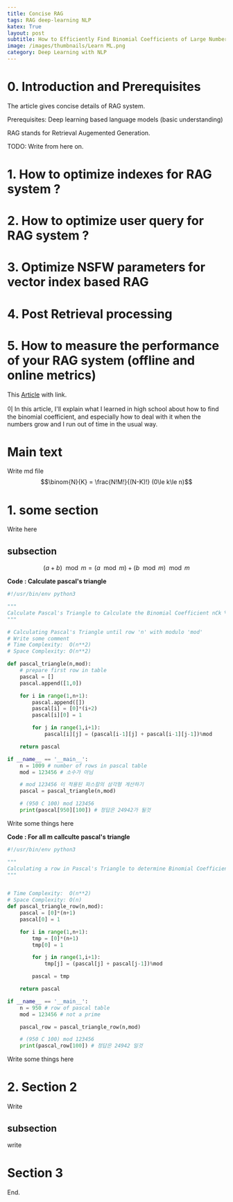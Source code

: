 ```yaml
---
title: Concise RAG
tags: RAG deep-learning NLP
katex: True
layout: post
subtitle: How to Efficiently Find Binomial Coefficients of Large Numbers
image: /images/thumbnails/Learn ML.png
category: Deep Learning with NLP
---
```


# 0. Introduction and Prerequisites

The article gives concise details of RAG system.

Prerequisites: Deep learning based language models (basic understanding)

RAG stands for Retrieval Augemented Generation. 

TODO: Write from here on.

# 1. How to optimize indexes for RAG system ?

# 2. How to optimize user query for RAG system ?

# 3. Optimize NSFW parameters for vector index based RAG

# 4. Post Retrieval processing 

# 5. How to measure the performance of your RAG system (offline and online metrics)


This [Article](https://fishi.devtail.io/weblog/2015/06/25/computing-large-binomial-coefficients-modulo-prime-non-prime/) with link.

이 In this article, I'll explain what I learned in high school about how to find the binomial coefficient, and especially how to deal with it when the numbers grow and I run out of time in the usual way.

# Main text

Write md file $$\binom{N}{K} = \frac{N!M!}{(N-K)!} (0\le k\le n)$$ 


# 1. some section

Write here

## subsection

$$(a+b)\mod m = (a\mod m) + (b\mod m)\mod m$$ 

**Code : Calculate pascal's triangle**

```python
#!/usr/bin/env python3

"""
Calculate Pascal's Triangle to Calculate the Binomial Coefficient nCk % m
"""

# Calculating Pascal's Triangle until row 'n' with modulo 'mod'
# Write some comment
# Time Complexity:	O(n**2)
# Space Complexity:	O(n**2)

def pascal_triangle(n,mod):
    # prepare first row in table
    pascal = []
    pascal.append([1,0])

    for i in range(1,n+1):
        pascal.append([])
        pascal[i] = [0]*(i+2)
        pascal[i][0] = 1

        for j in range(1,i+1):
            pascal[i][j] = (pascal[i-1][j] + pascal[i-1][j-1])%mod

    return pascal

if __name__ == '__main__':
    n = 1009 # number of rows in pascal table
    mod = 123456 # 소수가 아님

    # mod 123456 이 적용된 파스칼의 삼각형 계산하기
    pascal = pascal_triangle(n,mod)

    # (950 C 100) mod 123456
    print(pascal[950][100]) # 정답은 24942가 될것
```

Write some things here

**Code : For all m callculte pascal's triangle**

```python
#!/usr/bin/env python3

"""
Calculating a row in Pascal's Triangle to determine Binomial Coefficients
"""


# Time Complexity:	O(n**2)
# Space Complexity:	O(n)
def pascal_triangle_row(n,mod):
    pascal = [0]*(n+1)
    pascal[0] = 1

    for i in range(1,n+1):
        tmp = [0]*(n+1)
        tmp[0] = 1

        for j in range(1,i+1):
            tmp[j] = (pascal[j] + pascal[j-1])%mod

        pascal = tmp

    return pascal

if __name__ == '__main__':
    n = 950 # row of pascal table
    mod = 123456 # not a prime

    pascal_row = pascal_triangle_row(n,mod)

    # (950 C 100) mod 123456
    print(pascal_row[100]) # 정답은 24942 일것
```

Write some things here

# 2. Section 2

Write

## subsection

write

# Section 3

End.
